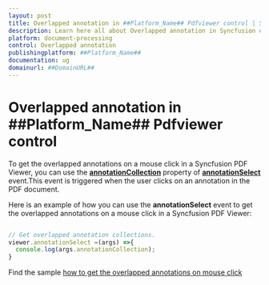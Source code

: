 ```yaml
---
layout: post
title: Overlapped annotation in ##Platform_Name## Pdfviewer control | Syncfusion
description: Learn here all about Overlapped annotation in Syncfusion ##Platform_Name## Pdfviewer control of Syncfusion Essential JS 2 and more.
platform: document-processing
control: Overlapped annotation
publishingplatform: ##Platform_Name##
documentation: ug
domainurl: ##DomainURL##
---
```


# Overlapped annotation in ##Platform_Name## Pdfviewer control

To get the overlapped annotations on a mouse click in a Syncfusion PDF Viewer, you can use the [**annotationCollection**](https://ej2.syncfusion.com/documentation/api/pdfviewer/#annotationcollection) property of [**annotationSelect**](https://ej2.syncfusion.com/documentation/api/pdfviewer/#annotationselect) event.This event is triggered when the user clicks on an annotation in the PDF document.

Here is an example of how you can use the **annotationSelect** event to get the overlapped annotations on a mouse click in a Syncfusion PDF Viewer:

```ts

// Get overlapped annotation collections.
viewer.annotationSelect =(args) =>{
  console.log(args.annotationCollection);
}

```

Find the sample [how to get the overlapped annotations on mouse click](https://stackblitz.com/edit/9jn6bk-kmzqr5?devtoolsheight=33&file=index.ts)